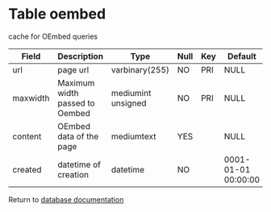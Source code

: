Table oembed
===========
cache for OEmbed queries

| Field | Description | Type | Null | Key | Default | Extra |
| ----- | ----------- | ---- | ---- | --- | ------- | ----- |
| url      | page url                       | varbinary(255)     | NO  | PRI | NULL                |  |    
| maxwidth | Maximum width passed to Oembed | mediumint unsigned | NO  | PRI | NULL                |  |    
| content  | OEmbed data of the page        | mediumtext         | YES |     | NULL                |  |    
| created  | datetime of creation           | datetime           | NO  |     | 0001-01-01 00:00:00 |  |    

Return to [database documentation](help/database)

